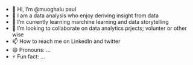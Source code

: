 - 👋 Hi, I’m @muoghalu paul 
- 👀 I am a data analysis who enjoy deriving  insight from data
- 🌱 I’m currently learning  marchine learning and data storytelling
- 💞️ I’m looking to collaborate on data analytics prjects; volunter or other wise
- 📫 How to reach me on LinkedIn and twitter
- 😄 Pronouns: ...
- ⚡ Fun fact: ...

<!---
Paulosky05/Paulosky05 is a ✨ special ✨ repository because its `README.md` (this file) appears on your GitHub profile.
You can click the Preview link to take a look at your changes.
--->
